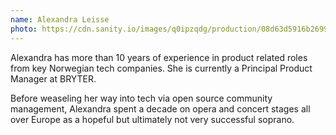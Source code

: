 ```yaml
---
name: Alexandra Leisse
photo: https://cdn.sanity.io/images/q0ipzqdg/production/08d63d5916b26995d881619d537ed7b788299849-2316x3088.jpg
---
```


Alexandra has more than 10 years of experience in product related roles from key Norwegian tech companies. She is currently a Principal Product Manager at BRYTER.

Before weaseling her way into tech via open source community management, Alexandra spent a decade on opera and concert stages all over Europe as a hopeful but ultimately not very successful soprano.